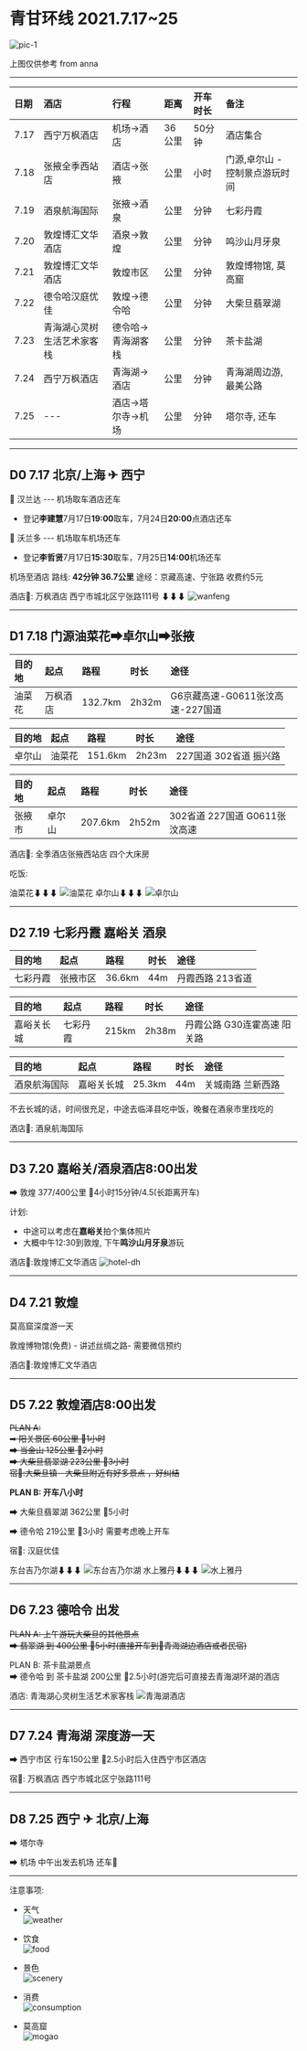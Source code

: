 # 青甘环线 2021.7.17~25

![pic-1](./webwx-1.jpeg)

上图仅供参考 from anna

---

| 日期 | 酒店 | 行程 |距离 |开车时长 |备注 |
| :-----| :---- | :---- |:---- |:---- |:---- |
| 7.17 | 西宁万枫酒店 | 机场->酒店 |36公里 |50分钟 | 酒店集合|
| 7.18 | 张掖全季西站店 | 酒店->张掖  |公里 |小时 |门源,卓尔山 - 控制景点游玩时间 |
| 7.19 | 酒泉航海国际 | 张掖->酒泉 |公里 |分钟 | 七彩丹霞|
| 7.20 | 敦煌博汇文华酒店 | 酒泉->敦煌 |公里 |分钟 | 鸣沙山月牙泉|
| 7.21 | 敦煌博汇文华酒店 | 敦煌市区 |公里 |分钟 | 敦煌博物馆, 莫高窟|
| 7.22 | 德令哈汉庭优佳 | 敦煌->德令哈 |公里 |分钟 | 大柴旦翡翠湖|
| 7.23 | 青海湖心灵树生活艺术家客栈 | 德令哈->青海湖客栈 |公里 |分钟 | 茶卡盐湖|
| 7.24 | 西宁万枫酒店 | 青海湖->酒店 |公里 |分钟 | 青海湖周边游, 最美公路|
| 7.25 | --- | 酒店->塔尔寺->机场 |公里 |分钟 | 塔尔寺, 还车|

---

## D0 7.17 北京/上海 ✈ 西宁

🚗 汉兰达 --- 机场取车酒店还车  
- 登记**李建慧**7月17日**19:00**取车，7月24日**20:00**点酒店还车

🚗 沃兰多 --- 机场取车机场还车 
- 登记**李哲贤**7月17日**15:30**取车，7月25日**14:00**机场还车

机场至酒店 路线: **42分钟 36.7公里** 途经：京藏高速、宁张路 收费约5元

酒店🏬: 万枫酒店 西宁市城北区宁张路111号
⬇⬇⬇
![wanfeng](./wanfeng.jpeg)

---

## D1 7.18 门源油菜花➡卓尔山➡张掖


| 目的地 | 起点 | 路程 |时长 |途径 |
| :-----| :---- | :---- |:---- |:---- |
| 油菜花 | 万枫酒店 | 132.7km |2h32m |G6京藏高速-G0611张汶高速-227国道 |

| 目的地 | 起点 | 路程 |时长 |途径 |
| :-----| :---- | :---- |:---- |:---- |
| 卓尔山 | 油菜花 | 151.6km |2h23m |227国道 302省道 振兴路 |

| 目的地 | 起点 | 路程 |时长 |途径 |
| :-----| :---- | :---- |:---- |:---- |
| 张掖市 | 卓尔山 | 207.6km |2h52m |302省道 227国道 G0611张汶高速 |

酒店🏬: 全季酒店张掖西站店 四个大床房

吃饭:

油菜花⬇⬇⬇
![油菜花](./youcaihua.jpeg)
卓尔山⬇⬇⬇
![卓尔山](./zhuoershan.jpeg)

---

## D2 7.19 七彩丹霞 嘉峪关 酒泉

| 目的地 | 起点 | 路程 |时长 |途径 |
| :-----| :---- | :---- |:---- |:---- |
| 七彩丹霞 | 张掖市区 | 36.6km |44m |丹霞西路 213省道 |

| 目的地 | 起点 | 路程 |时长 |途径 |
| :-----| :---- | :---- |:---- |:---- |
| 嘉峪关长城 | 七彩丹霞 | 215km |2h38m |丹霞公路 G30连霍高速 阳关路 |

| 目的地 | 起点 | 路程 |时长 |途径 |
| :-----| :---- | :---- |:---- |:---- |
| 酒泉航海国际 | 嘉峪关长城 | 25.3km |44m |关城南路 兰新西路 |

不去长城的话，时间很充足，中途去临泽县吃中饭，晚餐在酒泉市里找吃的

酒店🏬: 酒泉航海国际

---

## D3 7.20 嘉峪关/酒泉酒店8:00出发

➡ 敦煌 377/400公里 🚗4小时15分钟/4.5(长距离开车)

计划: 
- 中途可以考虑在**嘉峪关**拍个集体照片
- 大概中午12:30到敦煌, 下午**鸣沙山月牙泉**游玩

酒店🏬:敦煌博汇文华酒店
![hotel-dh](./hotel-dh.jpeg)

---

## D4 7.21 敦煌 

莫高窟深度游一天

敦煌博物馆(免费) - 讲述丝绸之路- 需要微信预约 

酒店🏬:敦煌博汇文华酒店

---

## D5 7.22 敦煌酒店8:00出发

~~PLAN A:~~  
~~➡ 阳关景区 60公里 🚗1小时~~  
~~➡ 当金山 125公里 🚗2小时~~  
~~➡ 大柴旦翡翠湖 223公里 🚗3小时~~  
~~宿🏬:大柴旦镇 - 大柴旦附近有好多景点 ，好纠结~~

**PLAN B: 开车八小时**

➡ 大柴旦翡翠湖 362公里 🚗5小时

➡ 德令哈 219公里 🚗3小时  需要考虑晚上开车

宿🏬: 汉庭优佳

东台吉乃尔湖⬇⬇⬇
![东台吉乃尔湖](./jinaier.jpeg)
水上雅丹⬇⬇⬇
![水上雅丹](./yadan.jpeg)

---

## D6 7.23 德哈令 出发

~~PLAN A: 上午游玩大柴旦的其他景点~~  
~~➡ 翡翠湖 到 400公里 🚗5小时(直接开车到🏬青海湖边酒店或者民宿)~~

PLAN B: 茶卡盐湖景点  
➡ 德令哈 到 茶卡盐湖 200公里 🚗2.5小时(游完后可直接去青海湖环湖的酒店

酒店: 青海湖心灵树生活艺术家客栈
![青海湖酒店](./hotel-qhh.jpeg)

---

## D7 7.24 青海湖 深度游一天

➡ 西宁市区 行车150公里 🚗2.5小时后入住西宁市区酒店

宿🏬: 万枫酒店 西宁市城北区宁张路111号

---

## D8 7.25 西宁 ✈ 北京/上海

➡ 塔尔寺 

➡ 机场 中午出发去机场 还车🚗

---

注意事项:
- 天气  
![weather](./weather.jpg)

- 饮食  
![food](./food.jpg)

- 景色  
![scenery](./scenery.jpg)

- 消费  
![consumption](./consumption.jpg)

- 莫高窟  
![mogao](./mogao.jpg)